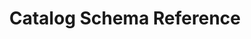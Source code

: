 ---
title: Catalog Schema Reference
description: OSCAL Catalog Schema Reference
permalink: /docs/schemas/oscal-catalog/
layout: schemas
sidenav: schemas
subnav: true
schema: oscal-catalog
---